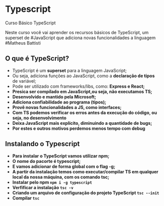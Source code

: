 # Typescript
<p>Curso Básico TypeScript</p>
<p> Neste curso você vai aprender os recursos básicos de TypeScript, um superset de #JavaScript que adiciona novas funcionalidades a linguagem #Matheus Battisti</p>

## O que é TypeScript?
<ul>
    <li>TypeScript é um <b>superset</b> para a linguagem JavaScript;</li>
    <li>Ou seja, adiciona funções ao JavaScript, como a <b>declaração de tipos</b> de variável;</li>
    <li>Pode ser utilizado com frameworks/libs, como: <b>Express e React;<b> 
    </li>
    <li>Presica ser <b>compilado em JavaScript,</b>ou seja, não executamos TS;</li>
    <li>Desenvolvido e mantido pela <b>Microsoft;</b></li>
    <li>Adiciona <b>confiabilidade</b> ao programa (tipos);</li>
    <li>Provê novas funcionalidades a JS, como <b>interfaces</b>;</li>
    <li>Com TS podemos <b>verificar os erros antes da execução</b> do código, ou seja, no desenvolvimento</li>
    <li>Deixa JavaScript <b>mais explícito</b>, diminuindo a quantidade de bugs;</li>
    <li>Por estes e outros motivos <b>perdemos menos tempo com debug</b></li>
</ul>

## Instalando o Typescript
<ul>
    <li>Para instalar o TypeScript vamos utilizar <b>npm</b>;</li>
    <li>O nome do pacorte é <b>typescript</b>;</li>
    <li>E vamos adicionar de forma global com o <b>flag -g</b>;</li>
    <li>A partir da instalação temos como <b>executar/compilar</b> TS em qualquer local da nossa máquina, com os comando 
    <b>tsc</b>;</li>
    <li>Instalar pelo npm <code>npm i -g typescript</code></li>
    <li>Verfificar a instalação <code>tsc -v</code></li>
    <li>Criando um arquivo de configuração do projeto TypeScript <code>tsc --init</code></li>
    <li>Compilar <code>tsc</code></li>
</ul>
